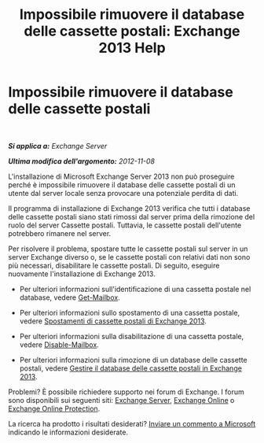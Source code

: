 ﻿---
title: 'Impossibile rimuovere il database delle cassette postali: Exchange 2013 Help'
TOCTitle: Impossibile rimuovere il database delle cassette postali
ms:assetid: 5881e4c0-c2e2-48db-84b4-7f9ce3cf46a7
ms:mtpsurl: https://technet.microsoft.com/it-it/library/ms.exch.setupreadiness.unwillingtoremovemailboxdatabase(v=EXCHG.150)
ms:contentKeyID: 50480661
ms.date: 05/22/2018
mtps_version: v=EXCHG.150
ms.translationtype: MT
---

# Impossibile rimuovere il database delle cassette postali

 

_**Si applica a:** Exchange Server_

_**Ultima modifica dell'argomento:** 2012-11-08_

L'installazione di Microsoft Exchange Server 2013 non può proseguire perché è impossibile rimuovere il database delle cassette postali di un utente dal server locale senza provocare una potenziale perdita di dati.

Il programma di installazione di Exchange 2013 verifica che tutti i database delle cassette postali siano stati rimossi dal server prima della rimozione del ruolo del server Cassette postali. Tuttavia, le cassette postali dell'utente potrebbero rimanere nel server.

Per risolvere il problema, spostare tutte le cassette postali sul server in un server Exchange diverso o, se le cassette postali con relativi dati non sono più necessari, disabilitare le cassette postali. Di seguito, eseguire nuovamente l'installazione di Exchange 2013.

  - Per ulteriori informazioni sull'identificazione di una cassetta postale nel database, vedere [Get-Mailbox](https://technet.microsoft.com/it-it/library/bb123685\(v=exchg.150\)).

  - Per ulteriori informazioni sullo spostamento di una cassetta postale, vedere [Spostamenti di cassette postali di Exchange 2013](mailbox-moves-in-exchange-2013-exchange-2013-help.md).

  - Per ulteriori informazioni sulla disabilitazione di una cassetta postale, vedere [Disable-Mailbox](https://technet.microsoft.com/it-it/library/aa997210\(v=exchg.150\)).

  - Per ulteriori informazioni sulla rimozione di un database delle cassette postali, vedere [Gestire il database delle cassette postali in Exchange 2013](manage-mailbox-databases-in-exchange-2013-exchange-2013-help.md).

Problemi? È possibile richiedere supporto nei forum di Exchange. I forum sono disponibili sui seguenti siti: [Exchange Server](https://go.microsoft.com/fwlink/p/?linkid=60612), [Exchange Online](https://go.microsoft.com/fwlink/p/?linkid=267542) o [Exchange Online Protection](https://go.microsoft.com/fwlink/p/?linkid=285351).

La ricerca ha prodotto i risultati desiderati? [Inviare un commento a Microsoft](mailto:exsetuphelpfeedback@microsoft.com?subject=exchange%202013%20setup%20help%20feedback) indicando le informazioni desiderate.

